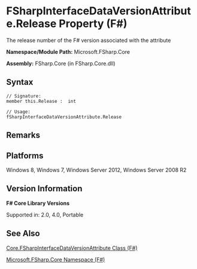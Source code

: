 # FSharpInterfaceDataVersionAttribute.Release Property (F#)

The release number of the F# version associated with the attribute

**Namespace/Module Path:** Microsoft.FSharp.Core

**Assembly:** FSharp.Core (in FSharp.Core.dll)


## Syntax

```
// Signature:
member this.Release :  int

// Usage:
fSharpInterfaceDataVersionAttribute.Release
```

## Remarks

## Platforms
Windows 8, Windows 7, Windows Server 2012, Windows Server 2008 R2


## Version Information
**F# Core Library Versions**

Supported in: 2.0, 4.0, Portable




## See Also
[Core.FSharpInterfaceDataVersionAttribute Class &#40;F&#35;&#41;](Core.FSharpInterfaceDataVersionAttribute+Class+%28FSharp%29.md)

[Microsoft.FSharp.Core Namespace &#40;F&#35;&#41;](Microsoft.FSharp.Core+Namespace+%28FSharp%29.md)

